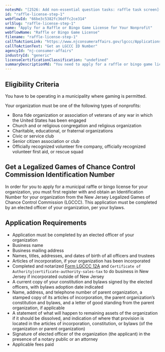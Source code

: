 ```yaml
---
notesMd: "[2526: Add non-essential question tasks: raffle task screen](https://dev.azure.com/NJInnovation/Business%20First%20Stop/_workitems/edit/2526)"
id: "raffle-license-step-1"
webflowId: "66be3c5382fc36dffc2ce314"
urlSlug: "raffle-license-step-1"
name: "Apply for a Raffle or Bingo Game License for Your Nonprofit"
webflowName: "Raffle or Bingo Game License"
filename: "raffle-license-step-1"
callToActionLink: "https://www.njconsumeraffairs.gov/lgccc/Applications/Initial-Affidavit-and-Application-for-Biennial-Registration.pdf"
callToActionText: "Get an LGCCC ID Number"
agencyId: "nj-consumer-affairs"
industryId: "generic"
licenseCertificationClassification: "undefined"
summaryDescriptionMd: "You need to apply for a raffle or bingo game license in your New Jersey municipality if you will be holding, operating, or conducting raffles or bingo games."
---
```


## Eligibility Criteria

You have to be operating in a municipality where gaming is permitted.

Your organization must be one of the following types of nonprofits:

- Bona fide organization or association of veterans of any war in which the United States has been engaged
- Church and or religious congregation and religious organization
- Charitable, educational, or fraternal organizations
- Civic or service club
- Senior citizen association or club
- Officially recognized volunteer fire company, officially recognized volunteer first aid, or rescue squad

## Get a Legalized Games of Chance Control Commission Identification Number

In order for you to apply for a municipal raffle or bingo license for your organization, you must first register with and obtain an Identification Number for your organization from the New Jersey Legalized Games of Chance Control Commission (LGCCC). This application must be completed by an elected officer of your organization, per your bylaws.

## Application Requirements

- Application must be completed by an elected officer of your organization
- Business name
- Business mailing address
- Names, titles, addresses, and dates of birth of all officers and trustees
- Articles of incorporation, if your organization has been incorporated
- Completed and notarized [Form LGCCC 12A](https://www.njconsumeraffairs.gov/lgccc/Applications/Form-12A-Power-of-Attorney-Corporate.pdf) and `Certificate of Authority|certificate-authority-sales-tax` to do business in New Jersey if incorporated outside of New Jersey
- A current copy of your constitution and bylaws signed by the elected officers, with bylaws adoption date indicated
- Name, address, and telephone number of parent organization, a stamped copy of its articles of incorporation, the parent organization’s constitution and bylaws, and a letter of good standing from the parent organization, if applicable
- A statement of what will happen to remaining assets of the organization if it should be dissolved, and indication of where that provision is located in the articles of incorporation, constitution, or bylaws (of the organization or parent organization)
- Signature of elected officer of the organization (the applicant) in the presence of a notary public or an attorney
- Applicable fees paid
